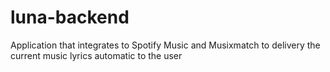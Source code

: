 # luna-backend
Application that integrates to Spotify Music and Musixmatch to delivery the current music lyrics automatic to the user
